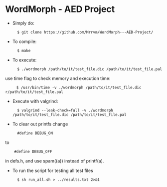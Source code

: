 # WordMorph - AED Project

* Simply do:


        $ git clone https://github.com/Mrrvm/WordMorph---AED-Project/

* To compile: 

   
        $ make
    
* To execute:

    
        $ ./wordmorph /path/to/it/test_file.dic /path/to/it/test_file.pal
        
use time flag to check memory and execution time:

         $ /usr/bin/time -v ./wordmorph /path/to/it/test_file.dic r/path/to/it/test_file.pal     
                   
* Execute with valgrind:

    
        $ valgrind --leak-check=full -v ./wordmorph /path/to/it/test_file.dic /path/to/it/test_file.pal

* To clear out printfs change 

    
        #define DEBUG_ON 
to

        #define DEBUG_OFF

in defs.h, and use spam((a)) instead of printf(a).

* To run the script for testing all test files

		$ sh run_all.sh > ../results.txt 2>&1
